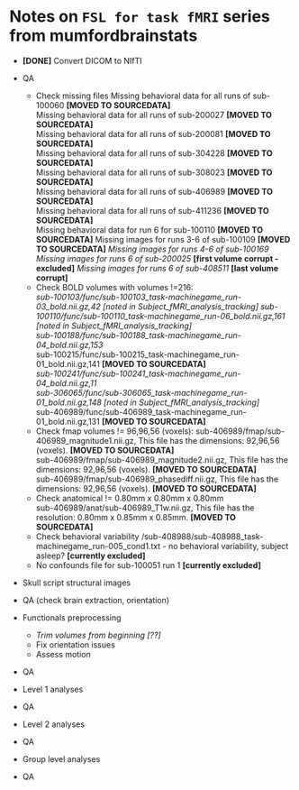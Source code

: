Notes on `FSL for task fMRI` series from mumfordbrainstats
==========================================================

- **[DONE]** Convert DICOM to NIfTI  

- QA  
  - Check missing files
    Missing behavioral data for all runs of sub-100060 **[MOVED TO SOURCEDATA]**  
    Missing behavioral data for all runs of sub-200027 **[MOVED TO SOURCEDATA]**  
    Missing behavioral data for all runs of sub-200081 **[MOVED TO SOURCEDATA]**  
    Missing behavioral data for all runs of sub-304228 **[MOVED TO SOURCEDATA]**  
    Missing behavioral data for all runs of sub-308023 **[MOVED TO SOURCEDATA]**  
    Missing behavioral data for all runs of sub-406989 **[MOVED TO SOURCEDATA]**  
    Missing behavioral data for all runs of sub-411236 **[MOVED TO SOURCEDATA]**  
    Missing behavioral data for run 6 for sub-100110 **[MOVED TO SOURCEDATA]**
    Missing images for runs 3-6 of sub-100109 **[MOVED TO SOURCEDATA]**
    *Missing images for runs 4-6 of sub-100169*
    *Missing images for runs 6 of sub-200025* **[first volume corrupt - excluded]**
    *Missing images for runs 6 of sub-408511* **[last volume corrupt]**
  - Check BOLD volumes with volumes !=216:  
    *sub-100103/func/sub-100103_task-machinegame_run-03_bold.nii.gz,42* *[noted in Subject_fMRI_analysis_tracking]*
    *sub-100110/func/sub-100110_task-machinegame_run-06_bold.nii.gz,161* *[noted in Subject_fMRI_analysis_tracking]*  
    *sub-100188/func/sub-100188_task-machinegame_run-04_bold.nii.gz,153*  
    sub-100215/func/sub-100215_task-machinegame_run-01_bold.nii.gz,141 **[MOVED TO SOURCEDATA]**   
    *sub-100241/func/sub-100241_task-machinegame_run-04_bold.nii.gz,11*  
    *sub-306065/func/sub-306065_task-machinegame_run-01_bold.nii.gz,148* *[noted in Subject_fMRI_analysis_tracking]*   
    sub-406989/func/sub-406989_task-machinegame_run-01_bold.nii.gz,131 **[MOVED TO SOURCEDATA]**  
  - Check fmap volumes != 96,96,56 (voxels):
    sub-406989/fmap/sub-406989_magnitude1.nii.gz, This file has the dimensions: 92,96,56 (voxels). **[MOVED TO SOURCEDATA]**  
    sub-406989/fmap/sub-406989_magnitude2.nii.gz, This file has the dimensions: 92,96,56 (voxels). **[MOVED TO SOURCEDATA]**  
    sub-406989/fmap/sub-406989_phasediff.nii.gz, This file has the dimensions: 92,96,56 (voxels). **[MOVED TO SOURCEDATA]**
  - Check anatomical != 0.80mm x 0.80mm x 0.80mm  
    sub-406989/anat/sub-406989_T1w.nii.gz, This file has the resolution: 0.80mm x 0.85mm x 0.85mm. **[MOVED TO SOURCEDATA]**
  - Check behavioral variability
    /sub-408988/sub-408988_task-machinegame_run-005_cond1.txt - no behavioral variability, subject asleep? **[currently excluded]**
  - No confounds file for sub-100051 run 1 **[currently excluded]**

- Skull script structural images
- QA (check brain extraction, orientation)

- Functionals preprocessing
  - *Trim volumes from beginning [??]*
  - Fix orientation issues
  - Assess motion
- QA
- Level 1 analyses
- QA
- Level 2 analyses
- QA
- Group level analyses
- QA
